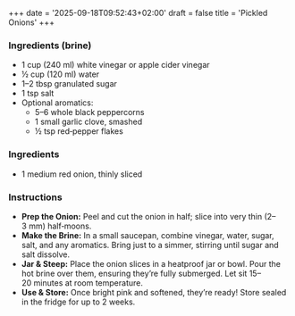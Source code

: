 +++
date = '2025-09-18T09:52:43+02:00'
draft = false
title = 'Pickled Onions'
+++
### Ingredients (brine)
* 1 cup (240 ml) white vinegar or apple cider vinegar  
* ½ cup (120 ml) water  
* 1–2 tbsp granulated sugar  
* 1 tsp salt  
* Optional aromatics:  
  * 5–6 whole black peppercorns  
  * 1 small garlic clove, smashed  
  * ½ tsp red‑pepper flakes  

### Ingredients
* 1 medium red onion, thinly sliced  

### Instructions
  - **Prep the Onion:** Peel and cut the onion in half; slice into very thin (2–3 mm) half‑moons.  
  - **Make the Brine:** In a small saucepan, combine vinegar, water, sugar, salt, and any aromatics. Bring just to a simmer, stirring until sugar and salt dissolve.  
  - **Jar & Steep:** Place the onion slices in a heatproof jar or bowl. Pour the hot brine over them, ensuring they’re fully submerged. Let sit 15–20 minutes at room temperature.  
  - **Use & Store:** Once bright pink and softened, they’re ready! Store sealed in the fridge for up to 2 weeks.  
